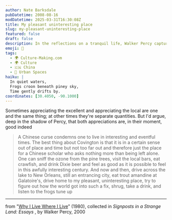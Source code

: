 ```yaml
---
author: Nate Barksdale
pubDatetime: 2008-08-16
modDatetime: 2025-03-31T16:30:08Z
title: My pleasant uninteresting place
slug: my-pleasant-uninteresting-place
featured: false
draft: false
description: In the reflections on a tranquil life, Walker Percy captures the essence of his surroundings in Covington.
emoji: 🌲
tags:
  - 🌍 Culture-Making.com
  - 🌍 Culture
  - 🇨🇳 China
  - 🌆 Urban Spaces
haiku: |
  In quiet waters,  
  Frogs croon beneath piney sky,  
  Time gently drifts by.
coordinates: [30.4050, -90.1000]
---
```


Sometimes appreciating the excellent and appreciating the local are one and the same thing; at other times they're separate quantities. But I'd argue, deep in the shadow of Percy, that both appreciations are, in their moment, good indeed

> A Chinese curse condemns one to live in interesting and eventful times. The best thing about Covington is that it is in a certain sense out of place and time but not too far out and therefore just the place for a Chinese scholar who asks nothing more than being left alone. One can sniff the ozone from the pine trees, visit the local bars, eat crawfish, and drink Dixie beer and feel as good as it is possible to feel in this awfully interesting century. And now and then, drive across the lake to New Orleans, still an entrancing city, eat trout amandine at Galatoire's, drive home to my pleasant, uninteresting place, try to figure out how the world got into such a fix, shrug, take a drink, and listen to the frogs tune up

---

from "[Why I Live Where I Live](http://books.google.com/books?id=EEzOeBHWnoIC&pg=PA9&dq;=)" (1980), collected in _Signposts in a Strange Land: Essays_ , by Walker Percy, 2000
